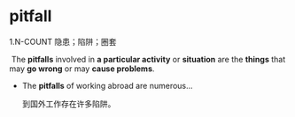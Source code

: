 # pitfall

1.N-COUNT 隐患；陷阱；圈套

​	The **pitfalls** involved in **a particular activity** or **situation** are the **things** that may **go wrong** or may **cause problems**.

- The **pitfalls** of working abroad are numerous...

  到国外工作存在许多陷阱。

  